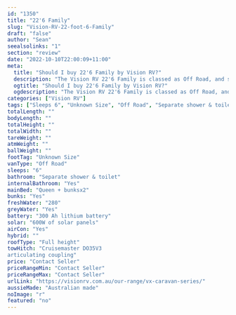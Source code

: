 ```yaml
---
id: "1350"
title: "22'6 Family"
slug: "Vision-RV-22-foot-6-Family"
draft: "false"
author: "Sean"
seealsolinks: "1"
section: "review"
date: "2022-10-10T22:00:09+11:00"
meta:
  title: "Should I buy 22'6 Family by Vision RV?"
  description: "The Vision RV 22'6 Family is classed as Off Road, and sleeps 6 people. It is Australian made and comes in at Unknown Size. It generally has Separate shower & toilet."
  ogtitle: "Should I buy 22'6 Family by Vision RV?"
  ogdescription: "The Vision RV 22'6 Family is classed as Off Road, and sleeps 6 people. It is Australian made and comes in at Unknown Size. It generally has Separate shower & toilet."
categories: ["Vision RV"]
tags: ["Sleeps 6", "Unknown Size", "Off Road", "Separate shower & toilet", "Full height", "Price Unknown", "Australian made"]
totalLength: ""
bodyLength: ""
totalHeight: ""
totalWidth: ""
tareWeight: ""
atmWeight: ""
ballWeight: ""
footTag: "Unknown Size"
vanType: "Off Road"
sleeps: "6"
bathroom: "Separate shower & toilet"
internalBathroom: "Yes"
mainBed: "Queen + bunksx2"
bunks: "Yes"
freshWater: "280"
greyWater: "Yes"
battery: "300 Ah lithium battery"
solar: "600W of solar panels"
airCon: "Yes"
hybrid: ""
roofType: "Full height"
towHitch: "Cruisemaster DO35V3
articulating coupling"
price: "Contact Seller"
priceRangeMin: "Contact Seller"
priceRangeMax: "Contact Seller"
urlLink: "https://visionrv.com.au/our-range/vx-caravan-series/"
aussieMade: "Australian made"
noImage: "r"
featured: "no"
---
```

